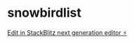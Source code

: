 # snowbirdlist

[Edit in StackBlitz next generation editor ⚡️](https://stackblitz.com/~/github.com/wfhlifeclub/snowbirdlist)